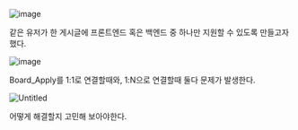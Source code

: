 
![image](https://user-images.githubusercontent.com/70310271/190652420-b89ffc9e-5d4f-46d9-a5f2-2e71aa5297e5.png)

같은 유저가 한 게시글에 프론트엔드 혹은 백엔드 중 하나만 지원할 수 있도록 만들고자 했다.

![image](https://user-images.githubusercontent.com/70310271/190652120-f4c39e2b-88c2-4bd3-aacf-f9514b0e4e00.png)

Board_Apply를 1:1로 연결할때와, 1:N으로 연결할때 둘다 문제가 발생한다.

![Untitled](https://user-images.githubusercontent.com/70310271/190667187-982427a4-40bf-4c8d-9f46-1778d78de329.png)

어떻게 해결할지 고민해 보아야한다.
